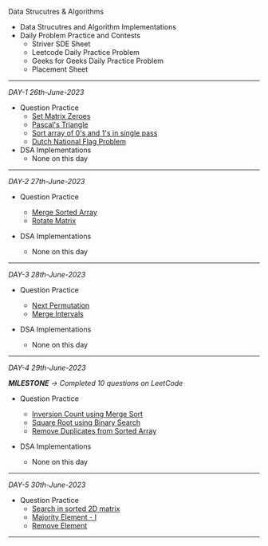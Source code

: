 Data Strucutres & Algorithms

- Data Strucutres and Algorithm Implementations
- Daily Problem Practice and Contests
    - Striver SDE Sheet
    - Leetcode Daily Practice Problem
    - Geeks for Geeks Daily Practice Problem
    - Placement Sheet

---

*DAY-1 26th-June-2023*

- Question Practice
    - [Set Matrix Zeroes](https://leetcode.com/problems/set-matrix-zeroes/description/)
    - [Pascal's Triangle](https://leetcode.com/problems/pascals-triangle/)
    - [Sort array of 0's and 1's in single pass](https://practice.geeksforgeeks.org/problems/segregate-0s-and-1s5106/1)
    - [Dutch National Flag Problem](https://leetcode.com/problems/sort-colors/)
- DSA Implementations
    - None on this day

---

*DAY-2 27th-June-2023*

- Question Practice
	- [Merge Sorted Array](https://leetcode.com/problems/merge-sorted-array/)
	- [Rotate Matrix](https://leetcode.com/problems/rotate-image/)

- DSA Implementations
	- None on this day

---

*DAY-3 28th-June-2023*

- Question Practice
	- [Next Permutation](https://leetcode.com/problems/next-permutation/)
	- [Merge Intervals](https://leetcode.com/problems/merge-intervals/)

- DSA Implementations
	- None on this day

---

*DAY-4 29th-June-2023*

*__MILESTONE__ -> Completed 10 questions on LeetCode*

- Question Practice
    - [Inversion Count using Merge Sort](https://practice.geeksforgeeks.org/problems/inversion-of-array-1587115620/1?utm_source=gfg&utm_medium=article&utm_campaign=bottom_sticky_on_article)
    - [Square Root using Binary Search](https://leetcode.com/problems/sqrtx/)
    - [Remove Duplicates from Sorted Array](https://leetcode.com/problems/remove-duplicates-from-sorted-array/)

- DSA Implementations
    - None on this day

---

*DAY-5 30th-June-2023*

- Question Practice
    - [Search in sorted 2D matrix](https://leetcode.com/problems/search-a-2d-matrix/)
    - [Majority Element - I](https://leetcode.com/problems/majority-element/)
    - [Remove Element](https://leetcode.com/problems/remove-element/)

---